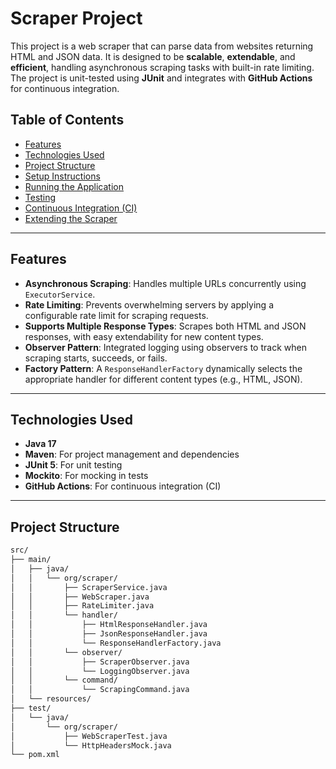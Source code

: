 # Scraper Project

This project is a web scraper that can parse data from websites returning HTML and JSON data. It is designed to be **scalable**, **extendable**, and **efficient**, handling asynchronous scraping tasks with built-in rate limiting. The project is unit-tested using **JUnit** and integrates with **GitHub Actions** for continuous integration.

## Table of Contents

- [Features](#features)
- [Technologies Used](#technologies-used)
- [Project Structure](#project-structure)
- [Setup Instructions](#setup-instructions)
- [Running the Application](#running-the-application)
- [Testing](#testing)
- [Continuous Integration (CI)](#continuous-integration-ci)
- [Extending the Scraper](#extending-the-scraper)

---

## Features

- **Asynchronous Scraping**: Handles multiple URLs concurrently using `ExecutorService`.
- **Rate Limiting**: Prevents overwhelming servers by applying a configurable rate limit for scraping requests.
- **Supports Multiple Response Types**: Scrapes both HTML and JSON responses, with easy extendability for new content types.
- **Observer Pattern**: Integrated logging using observers to track when scraping starts, succeeds, or fails.
- **Factory Pattern**: A `ResponseHandlerFactory` dynamically selects the appropriate handler for different content types (e.g., HTML, JSON).

---

## Technologies Used

- **Java 17**
- **Maven**: For project management and dependencies
- **JUnit 5**: For unit testing
- **Mockito**: For mocking in tests
- **GitHub Actions**: For continuous integration (CI)

---

## Project Structure

```bash
src/
├── main/
│   ├── java/
│   │   └── org/scraper/
│   │       ├── ScraperService.java
│   │       ├── WebScraper.java
│   │       ├── RateLimiter.java
│   │       └── handler/
│   │           ├── HtmlResponseHandler.java
│   │           ├── JsonResponseHandler.java
│   │           └── ResponseHandlerFactory.java
│   │       └── observer/
│   │           ├── ScraperObserver.java
│   │           └── LoggingObserver.java
│   │       └── command/
│   │           └── ScrapingCommand.java
│   └── resources/
├── test/
│   └── java/
│       └── org/scraper/
│           ├── WebScraperTest.java
│           └── HttpHeadersMock.java
└── pom.xml
